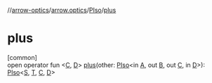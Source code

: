 //[arrow-optics](../../../index.md)/[arrow.optics](../index.md)/[PIso](index.md)/[plus](plus.md)

# plus

[common]\
open operator fun &lt;[C](plus.md), [D](plus.md)&gt; [plus](plus.md)(other: [PIso](index.md)&lt;in [A](index.md), out [B](index.md), out [C](plus.md), in [D](plus.md)&gt;): [PIso](index.md)&lt;[S](index.md), [T](index.md), [C](plus.md), [D](plus.md)&gt;

